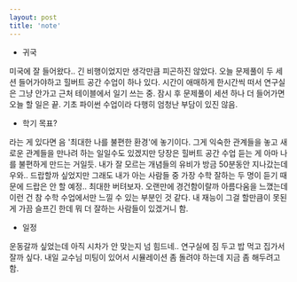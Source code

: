 ```yaml
---
layout: post
title: 'note'
---
```


- 귀국

미국에 잘 들어왔다.. 긴 비행이었지만 생각만큼 피곤하진 않았다. 오늘 문제풀이 두 세션 들어가야하고 힐버트 공간 수업이 하나 있다. 시간이 애매하게 한시간씩 떠서 연구실은 그냥 안가고 근처 테이블에서 일기 쓰는 중. 잠시 후 문제풀이 세션 하나 더 들어가면 오늘 할 일은 끝. 기초 파이썬 수업이라 다행히 엄청난 부담이 있진 않음. 

- 학기 목표?

라는 게 있다면 음 '최대한 나를 불편한 환경'에 놓기이다. 그게 익숙한 관계들을 놓고 새로운 관계들을 만나려 하는 일일수도 있겠지만 당장은 힐버트 공간 수업 듣는 게 아마 나를 불편하게 만드는 거일듯. 내가 잘 모르는 개념들의 유비가 방금 50분동안 지나갔는데 우와.. 드랍할까 싶었지만 그래도 내가 아는 사람들 중 가장 수학 잘하는 두 명이 듣기 때문에 드랍은 안 할 예정.. 최대한 버텨보자. 오랜만에 경건함이랄까 아름다움을 느꼈는데 이런 건 참 수학 수업에서만 느낄 수 있는 부분인 것 같다. 내 재능이 그걸 할만큼이 못된 게 가끔 슬프긴 한데 뭐 더 잘하는 사람들이 있겠거니 함. 

- 일정

운동갈까 싶었는데 아직 시차가 안 맞는지 넘 힘드네.. 연구실에 짐 두고 밥 먹고 집가서 잘까 싶다. 내일 교수님 미팅이 있어서 시뮬레이션 좀 돌려야 하는데 지금 좀 해두려고 함. 
